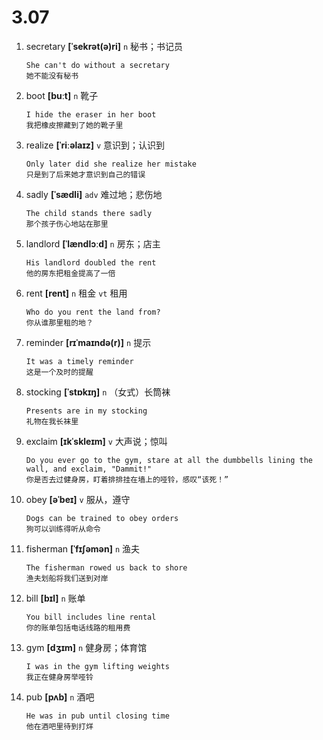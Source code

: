 # 3.07















1. secretary **[ˈsekrət(ə)ri]** `n` 秘书；书记员
    ```
    She can't do without a secretary
    她不能没有秘书
    ```

2. boot **[buːt]** `n` 靴子
    ```
    I hide the eraser in her boot
    我把橡皮擦藏到了她的靴子里
    ```

3. realize **[ˈriːəlaɪz]** `v` 意识到；认识到
    ```
    Only later did she realize her mistake
    只是到了后来她才意识到自己的错误
    ```

4. sadly **[ˈsædli]** `adv` 难过地；悲伤地
    ```
    The child stands there sadly
    那个孩子伤心地站在那里
    ```

5. landlord **[ˈlændlɔːd]** `n` 房东；店主
    ```
    His landlord doubled the rent
    他的房东把租金提高了一倍
    ```

6. rent **[rent]** `n` 租金 `vt` 租用
    ```
    Who do you rent the land from?
    你从谁那里租的地？
    ```

7. reminder **[rɪˈmaɪndə(r)]** `n` 提示
    ```
    It was a timely reminder
    这是一个及时的提醒
    ```

8. stocking **[ˈstɒkɪŋ]** `n` （女式）长筒袜
    ```
    Presents are in my stocking
    礼物在我长袜里
    ```

9. exclaim **[ɪkˈskleɪm]** `v` 大声说；惊叫
    ```
    Do you ever go to the gym, stare at all the dumbbells lining the wall, and exclaim, "Dammit!"
    你是否去过健身房，盯着排排挂在墙上的哑铃，感叹“该死！”
    ```

10. obey **[əˈbeɪ]** `v` 服从，遵守
    ```
    Dogs can be trained to obey orders
    狗可以训练得听从命令
    ```

11. fisherman **[ˈfɪʃəmən]** `n` 渔夫
    ```
    The fisherman rowed us back to shore
    渔夫划船将我们送到对岸
    ```

12. bill **[bɪl]** `n` 账单
    ```
    You bill includes line rental
    你的账单包括电话线路的租用费
    ```

13. gym **[dʒɪm]** `n` 健身房；体育馆
    ```
    I was in the gym lifting weights
    我正在健身房举哑铃
    ```

14. pub **[pʌb]** `n` 酒吧
    ```
    He was in pub until closing time
    他在酒吧里待到打烊
    ```
